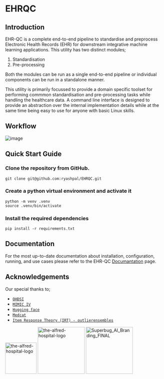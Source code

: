 # **EHRQC**

## Introduction

EHR-QC is a complete end-to-end pipeline to standardise and preprocess Electronic Health Records (EHR) for downstream integrative machine learning applications. This utility has two distinct modules;

1. Standardisation
2. Pre-processing

Both the modules can be run as a single end-to-end pipeline or individual components can be run in a standalone manner.

This utility is primarily focussed to provide a domain specific toolset for performing commmon standardisation and pre-processing tasks while handling the healthcare data. A command line interface is designed to provide an abstraction over the internal implementation details while at the same time being easy to use for anyone with basic Linux skills.

## Workflow

![image](https://user-images.githubusercontent.com/56529301/221063465-197ae07f-906e-4482-9969-954a090df2f9.png)

## Quick Start Guide

### Clone the repository from GitHub.

```shell
git clone git@github.com:ryashpal/EHRQC.git
```

### Create a python virtual environment and activate it

```shell
python -m venv .venv
source .venv/bin/activate
```

### Install the required dependencies

```shell
pip install -r requirements.txt
```

## Documentation

For the most up-to-date documentation about installation, configuration, running, and use cases please refer to the EHR-QC [Documantation](https://ehr-qc-tutorials.readthedocs.io/en/latest/index.html) page.

## Acknowledgements

Our special thanks to;

* [`OHDSI`](https://www.ohdsi.org/)
* [`MIMIC IV`](https://physionet.org/content/mimiciv)
* [`Hugging face`](https://huggingface.co/)
* [`Medcat`](https://github.com/CogStack/MedCAT)
* [`Item Response Theory (IRT) - outlierensembles`](https://cran.r-project.org/web/packages/outlierensembles/index.html)

<img src="https://user-images.githubusercontent.com/56529301/155898403-c453ab3f-df17-45c8-ac0a-b314461f5e8f.png" 
alt="the-alfred-hospital-logo" width="100"/>
<img src="https://user-images.githubusercontent.com/56529301/155898442-ba8dcbb1-14dd-4c8b-96e6-e02c6a632c0e.png" alt="the-alfred-hospital-logo" width="150"/>
<img src="https://user-images.githubusercontent.com/56529301/155898475-a5244ab5-e16e-4e5d-b562-6a89a7c2b7b7.png" alt="Superbug_AI_Branding_FINAL" width="150"/>
